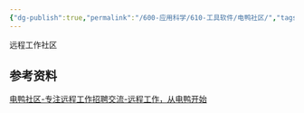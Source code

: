 ```yaml
---
{"dg-publish":true,"permalink":"/600-应用科学/610-工具软件/电鸭社区/","tags":["远程工作"],"noteIcon":""}
---
```


远程工作社区
## 参考资料
[电鸭社区-专注远程工作招聘交流-远程工作，从电鸭开始](https://eleduck.com/)
